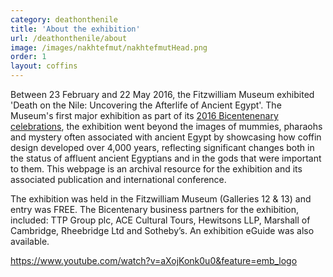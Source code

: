 ```yaml
---
category: deathonthenile
title: 'About the exhibition'
url: /deathonthenile/about
image: /images/nakhtefmut/nakhtefmutHead.png
order: 1
layout: coffins
---
```


Between 23 February and 22 May 2016, the Fitzwilliam Museum exhibited 'Death on the Nile: Uncovering the Afterlife of Ancient Egypt'. The Museum's first major exhibition as part of its [2016 Bicentenenary celebrations](https://beta.fitz.ms/news/2016-the-fitzwilliam-museum-bicentenary), the exhibition went beyond the images of mummies, pharaohs and mystery often associated with ancient Egypt by showcasing how coffin design developed over 4,000 years, reflecting significant changes both in the status of affluent ancient Egyptians and in the gods that were important to them. This webpage is an archival resource for the exhibition and its associated publication and international conference.

The exhibition was held in the Fitzwilliam Museum (Galleries 12 & 13) and entry was FREE. The Bicentenary business partners for the exhibition, included: TTP Group plc, ACE Cultural Tours, Hewitsons LLP, Marshall of Cambridge, Rheebridge Ltd and Sotheby’s. An exhibition eGuide was also available.




https://www.youtube.com/watch?v=aXojKonk0u0&feature=emb_logo
